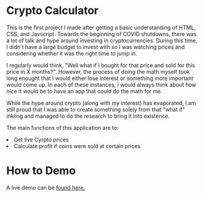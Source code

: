 # Crypto Calculator
This is the first project I made after getting a basic understanding of HTML, CSS, and Javscript. Towards the beginning of COVID shutdowns, there was a lot of talk and hype around investing in cryptocurrencies. During this time, I didn't have a large budget to invest with so I was watching prices and considering whether it was the right time to jump in.

I regularly would think, "Well what if I bought for that price and sold for this price in X months?". However, the process of doing the math myself took long enought that I would either lose interest or something more important would come up. In each of these instances, I would always think about how nice it would be to have an app that could do the math for me.

While the hype around crypto (along with my interest) has evaporated, I am still proud that I was able to create something solely from that "what if" inkling and managed to do the research to bring it into existence.

The main functions of this application are to:
<li>Get live Cyrpto prices</li>
<li>Calculate profit if coins were sold at certain prices</li>

# How to Demo
A live demo can be <a href="https://yong-portfolio.onrender.com">found here.</a>
